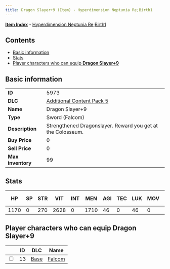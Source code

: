 ```yaml
---
title: Dragon Slayer+9 (Item) - Hyperdimension Neptunia Re;Birth1
---
```


[**Item Index**](/neptunia/rb1/item/index.html) - [Hyperdimension Neptunia Re;Birth1](/neptunia/rb1)

## Contents

- [Basic information](#basic-information)
- [Stats](#stats)
- [Player characters who can equip **Dragon Slayer+9**](#player-characters-who-can-equip-dragon-slayer-9)

## Basic information

|   |   |
| -- | -- |
| **ID** | 5973 |
| **DLC** | [Additional Content Pack 5](/neptunia/rb1/dlc/14-pack5.html) |
| **Name** | Dragon Slayer+9 |
| **Type** | Sword (Falcom) |
| **Description** | Strengthened Dragonslayer. Reward you get at the Colosseum. |
| **Buy Price** | 0 |
| **Sell Price** | 0 |
| **Max inventory** | 99 |


## Stats

| HP | SP | STR | VIT | INT | MEN | AGI | TEC | LUK | MOV | Fire res. | Ice res. | Wind res. | Lightning res. |
| -- | -- | --- | --- | --- | --- | --- | --- | --- | --- | --------- | -------- | --------- | -------------- |
| 1170 | 0 | 270 | 2628 | 0 | 1710 | 46 | 0 | 46 | 0 | 0 | 0 | 0 | 0 |


## Player characters who can equip **Dragon Slayer+9**

|    | ID | DLC | Name |
| -- | -- | --- | ---- |
| <input type="checkbox" id="rb1-player-1-13" class="trackbox" /> | 13 | [Base](/neptunia/rb1/dlc/1-base.html) | [Falcom](/neptunia/rb1/player/1-13-falcom.html) |
